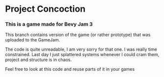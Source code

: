 # **Project Concoction**
### This is a game made for Bevy Jam 3

This branch contains version of the game (or rather prototype) that was uploaded to the GameJam.

The code is quite unreadable, I am very sorry for that one. I was really time constrained.
Last day I just splattered systems whenever I could cram them, project and structure is in chaos.

Feel free to look at this code and reuse parts of it in your games
